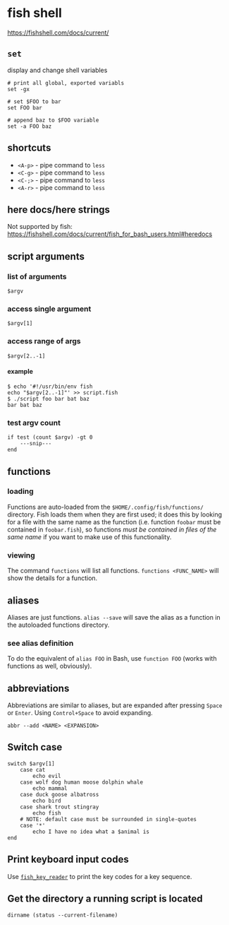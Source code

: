 # fish shell

<https://fishshell.com/docs/current/>

## `set`

display and change shell variables

```fish
# print all global, exported variabls
set -gx

# set $FOO to bar
set FOO bar

# append baz to $FOO variable
set -a FOO baz
```

## shortcuts

- `<A-p>` - pipe command to `less`
- `<C-g>` - pipe command to `less`
- `<C-;>` - pipe command to `less`
- `<A-r>` - pipe command to `less`

## here docs/here strings

Not supported by fish: <https://fishshell.com/docs/current/fish_for_bash_users.html#heredocs>

## script arguments

### list of arguments

`$argv`

### access single argument

`$argv[1]`

### access range of args

`$argv[2..-1]`

#### example

```fish
$ echo '#!/usr/bin/env fish
echo "$argv[2..-1]"' >> script.fish
$ ./script foo bar bat baz
bar bat baz
```

### test argv count

```fish
if test (count $argv) -gt 0
    ---snip---
end
```

## functions

### loading

Functions are auto-loaded from the `$HOME/.config/fish/functions/` directory. Fish loads them when they are first used;
it does this by looking for a file with the same name as the function (i.e. function `foobar` must be contained in
`foobar.fish`), so functions _must be contained in files of the same name_ if you want to make use of this functionality.

### viewing

The command `functions` will list all functions. `functions <FUNC_NAME>` will show the details for a function.

## aliases

Aliases are just functions. `alias --save` will save the alias as a function in the autoloaded functions directory.

### see alias definition

To do the equivalent of `alias FOO` in Bash, use `function FOO` (works with functions as well, obviously).

## abbreviations

Abbreviations are similar to aliases, but are expanded after pressing `Space` or `Enter`. Using `Control+Space` to avoid
expanding.

```fish
abbr --add <NAME> <EXPANSION>
```

## Switch case

```fish
switch $argv[1]
    case cat
        echo evil
    case wolf dog human moose dolphin whale
        echo mammal
    case duck goose albatross
        echo bird
    case shark trout stingray
        echo fish
    # NOTE: default case must be surrounded in single-quotes
    case '*'
        echo I have no idea what a $animal is
end
```

## Print keyboard input codes

Use [`fish_key_reader`](https://fishshell.com/docs/current/cmds/fish_key_reader.html) to print the key codes for a key sequence.

## Get the directory a running script is located

```fish
dirname (status --current-filename)
```

